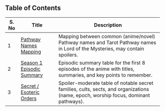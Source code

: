 ## Table of Contents

| S. No | Title | Description |
|-------|-------|-------------|
| 1 | [Pathway Names Mapping](pathway_names_mapping.md) | Mapping between common (anime/novel) Pathway names and Tarot Pathway names in Lord of the Mysteries, may contain spoilers. |
| 2 | [Season 1 Episodic Summary](season1_episodic_summary.md) | Episodic summary table for the first 8 episodes of the anime with titles, summaries, and key points to remember. |
| 3 | [Secret / Esoteric Orders](secret_orders.md) | Spoiler-moderate table of notable secret families, cults, sects, and organizations (name, epoch, worship focus, dominant pathways). |

